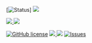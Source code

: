 [![Status](https://top.gg/api/widget/status/764726231891312670.svg?noavatar=true)] <a href ="https://github.com/Exynos-Discord/Akairo-Template"><img src = "https://img.shields.io/badge/Akairo Template-v1.0.0-red.svg?noavatar=true?style=plastic&maxAge=300"> 

<!-- Code stats p2-->
<a href ="http://discord.js.org"><img src = "https://img.shields.io/badge/discord.js--12.5.1-blue.svg?noavatar=true?style=plastic&maxAge=300"> <a href ="https://discord-akairo.github.io/"><img src = "https://img.shields.io/badge/discord-akairo--8.1.0-critical.svg?noavatar=true?style=plastic&maxAge=300">  

<!-- Repo stats--> 
[![GitHub license](https://img.shields.io/github/license/Exynos-Discord/Akairo-Template.svg)](https://github.com/Exynos-Discord/Akairo-Template/blob/main/LICENSE) <a href ="https://github.com/Exynos-Discord/Akairo-Template"><img src="https://img.shields.io/github/languages/top/Exynos-Discord/Akairo-Template?noavatar=true?style=plastic&maxAge=300"> 
<a href="https://github.com/Exynos-Discord/Akairo-Template"><img src="https://img.shields.io/github/issues-pr/Exynos-Discord/Akairo-Template.svg?noavatar=true?style=plastic&maxAge=300"></a> <a href="https://github.com/Exynos-Discord/Akairo-Template/issues"> <img src="https://img.shields.io/github/issues/Exynos-Discord/Akairo-Template?noavatar=true?style=plastic&maxAge=300" alt="Issues">
</a>
